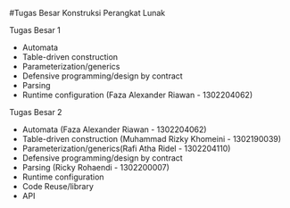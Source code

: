#Tugas Besar Konstruksi Perangkat Lunak

Tugas Besar 1
- Automata
- Table-driven construction
- Parameterization/generics
- Defensive programming/design by contract
- Parsing
- Runtime configuration (Faza Alexander Riawan - 1302204062)

Tugas Besar 2
- Automata (Faza Alexander Riawan - 1302204062)
- Table-driven construction (Muhammad Rizky Khomeini - 1302190039)
- Parameterization/generics(Rafi Atha Ridel - 1302204110)
- Defensive programming/design by contract
- Parsing (Ricky Rohaendi - 1302200007)
- Runtime configuration
- Code Reuse/library 
- API
